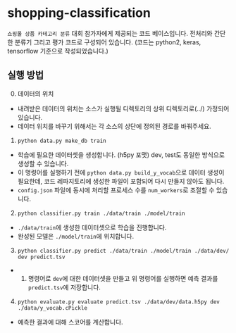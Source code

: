 # shopping-classification

`쇼핑몰 상품 카테고리 분류` 대회 참가자에게 제공되는 코드 베이스입니다. 전처리와 간단한 분류기 그리고 평가 코드로 구성되어 있습니다. (코드는 python2, keras, tensorflow 기준으로 작성되었습니다.)

## 실행 방법

0. 데이터의 위치
  - 내려받은 데이터의 위치는 소스가 실행될 디렉토리의 상위 디렉토리로(../) 가정되어 있습니다.
  - 데이터 위치를 바꾸기 위해서는 각 소스의 상단에 정의된 경로를 바꿔주세요.
1. `python data.py make_db train`
  -  학습에 필요한 데이터셋을 생성합니다. (h5py 포맷) dev, test도 동일한 방식으로 생성할 수 있습니다.
  - 이 명령어를 실행하기 전에 `python data.py build_y_vocab`으로 데이터 생성이 필요한데, 코드 레파지토리에 생성한 파일이 포함되어 다시 만들지 않아도 됩니다.
  - `config.json` 파일에 동시에 처리할 프로세스 수를 `num_workers`로 조절할 수 있습니다.
2. `python classifier.py train ./data/train ./model/train`
  - `./data/train`에 생성한 데이터셋으로 학습을 진행합니다.
  - 완성된 모델은 `./model/train`에 위치합니다.
3. `python classifier.py predict ./data/train ./model/train ./data/dev/ dev predict.tsv`
  - 1. 명령어로 `dev`에 대한 데이터셋을 만들고 위 명령어를 실행하면 예측 결과를 `predict.tsv`에 저장합니다.
4. `python evaluate.py evaluate predict.tsv ./data/dev/data.h5py dev ./data/y_vocab.cPickle`
  - 예측한 결과에 대해 스코어를 계산합니다.
